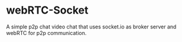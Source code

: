# webRTC-Socket
A simple p2p chat video chat that uses socket.io as broker server and webRTC for p2p communication.
